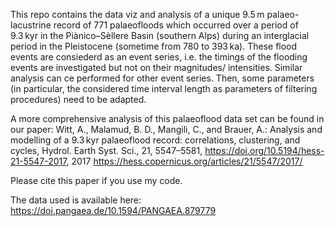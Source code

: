 This repo contains the data viz and analysis of a unique 9.5 m palaeo-lacustrine record of 771 palaeofloods which 
occurred over a period of 9.3 kyr in the Piànico–Sèllere Basin (southern Alps) during an interglacial period in the Pleistocene (sometime from 780 to 393 ka).
These flood events are consiederd as an event series, i.e. the timings of the flooding events are investigated but not on their magnitudes/ intensities. 
Similar analysis can ce performed for other event series. Then, some parameters (in particular, the considered time interval length as parameters of filtering procedures) need to be adapted.

A more comprehensive analysis of this palaeoflood data set can be found in our paper:
Witt, A., Malamud, B. D., Mangili, C., and Brauer, A.: Analysis and modelling of a 9.3 kyr palaeoflood record: correlations, clustering, and cycles, 
Hydrol. Earth Syst. Sci., 21, 5547–5581, https://doi.org/10.5194/hess-21-5547-2017, 2017
https://hess.copernicus.org/articles/21/5547/2017/

Please cite this paper if you use my code.

The data used is available here:
https://doi.pangaea.de/10.1594/PANGAEA.879779

